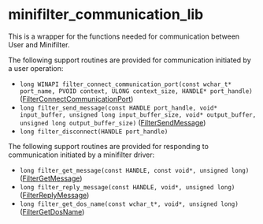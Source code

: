 # minifilter_communication_lib

This is a wrapper for the functions needed for communication between User and Minifilter.  

The following support routines are provided for communication initiated by a user operation:
- `long WINAPI filter_connect_communication_port(const wchar_t* port_name, PVOID context, ULONG context_size, HANDLE* port_handle)` ([FilterConnectCommunicationPort](https://learn.microsoft.com/en-us/windows/win32/api/fltuser/nf-fltuser-filterconnectcommunicationport))
- `long filter_send_message(const HANDLE port_handle, void* input_buffer, unsigned long input_buffer_size, void* output_buffer, unsigned long output_buffer_size)` ([FilterSendMessage](https://learn.microsoft.com/en-us/windows/win32/api/fltuser/nf-fltuser-filtersendmessage))
- `long filter_disconnect(HANDLE port_handle)`

The following support routines are provided for responding to communication initiated by a minifilter driver:
- `long filter_get_message(const HANDLE, const void*, unsigned long)` ([FilterGetMessage](https://learn.microsoft.com/en-us/windows/win32/api/fltuser/nf-fltuser-filtergetmessage))
- `long filter_reply_message(const HANDLE, void*, unsigned long)` ([FilterReplyMessage](https://learn.microsoft.com/en-us/windows/win32/api/fltuser/nf-fltuser-filterreplymessage))
- `long filter_get_dos_name(const wchar_t*, void*, unsigned long)` ([FilterGetDosName](https://learn.microsoft.com/en-us/windows/win32/api/fltuser/nf-fltuser-filtergetdosname))
